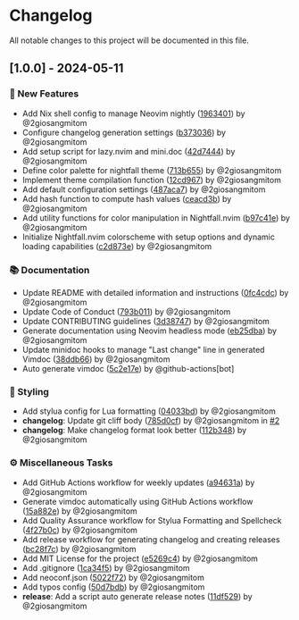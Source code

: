 # Changelog

All notable changes to this project will be documented in this file.

## [1.0.0] - 2024-05-11

### 🚀 New Features

- Add Nix shell config to manage Neovim nightly ([1963401](/commit/19634010f8b2250a3c8d9370c82f94a98679c7dd)) by @2giosangmitom
- Configure changelog generation settings ([b373036](/commit/b37303651099a37ef3419c7d2c5c6c458146e99d)) by @2giosangmitom
- Add setup script for lazy.nvim and mini.doc ([42d7444](/commit/42d74443eb365d0c624c40fc9e133a9cf376b7cc)) by @2giosangmitom
- Define color palette for nightfall theme ([713b655](/commit/713b6555ec60b80b72163a57b6ab24579465ab80)) by @2giosangmitom
- Implement theme compilation function ([12cd967](/commit/12cd9670b0b48f1777f1783eebaf2789aad27f89)) by @2giosangmitom
- Add default configuration settings ([487aca7](/commit/487aca722ec5cdec8e53210b1ac6e2434e45e8ef)) by @2giosangmitom
- Add hash function to compute hash values ([ceacd3b](/commit/ceacd3b5b98c3fa8cf3ee632c9a8da9cfd2053c0)) by @2giosangmitom
- Add utility functions for color manipulation in Nightfall.nvim ([b97c41e](/commit/b97c41e5f54cc5519b81a67438133e49c7df9a4d)) by @2giosangmitom
- Initialize Nightfall.nvim colorscheme with setup options and dynamic loading capabilities ([c2d873e](/commit/c2d873e4a847b78ad3c9aa15c92da45fcb40aa14)) by @2giosangmitom

### 📚 Documentation

- Update README with detailed information and instructions ([0fc4cdc](/commit/0fc4cdc40cf65d7f2199500faccbde40506d72ab)) by @2giosangmitom
- Update Code of Conduct ([793b011](/commit/793b011b5d7e39cb69af6863b90d8e8165428552)) by @2giosangmitom
- Update CONTRIBUTING guidelines ([3d38747](/commit/3d387474a5f91001aad546fd7fa7b210c8e1cefa)) by @2giosangmitom
- Generate documentation using Neovim headless mode ([eb25dba](/commit/eb25dbab90e182ee91a223d83b4809a5216925cb)) by @2giosangmitom
- Update minidoc hooks to manage "Last change" line in generated Vimdoc ([38ddb66](/commit/38ddb660f0b456c41ebb0e54cbabbe28e4d47b5f)) by @2giosangmitom
- Auto generate vimdoc ([5c2e17e](/commit/5c2e17edbd483db49e4b2de062f6469c774bf26b)) by @github-actions[bot]

### 🎨 Styling

- Add stylua config for Lua formatting ([04033bd](/commit/04033bda9dc3ff76457e1be50c0d2210338b7c98)) by @2giosangmitom
- **changelog**: Update git cliff body ([785d0cf](/commit/785d0cfe504cdad217a322359ba4a206f57fc3f2)) by @2giosangmitom in [#2](https://github.com/2giosangmitom/nightfall.nvim/pull/2)
- **changelog**: Make changelog format look better ([112b348](/commit/112b34851c017d90f6da1bdb9a7df1904bdf7e49)) by @2giosangmitom

### ⚙️ Miscellaneous Tasks

- Add GitHub Actions workflow for weekly updates ([a94631a](/commit/a94631aa24851ae84e4526b0ea59379a4d4cdf59)) by @2giosangmitom
- Generate vimdoc automatically using GitHub Actions workflow ([15a882e](/commit/15a882e8c45eec257ffc2753181d02d791165f38)) by @2giosangmitom
- Add Quality Assurance workflow for Stylua Formatting and Spellcheck ([4f27b0c](/commit/4f27b0ca59c14a7c9f766c35ac49ffd2c11ad2af)) by @2giosangmitom
- Add release workflow for generating changelog and creating releases ([bc28f7c](/commit/bc28f7c0c9474e07387feb4186be56a0a56bdd8e)) by @2giosangmitom
- Add MIT License for the project ([e5269c4](/commit/e5269c4c91c32ca1c8eab034344baa21380891ac)) by @2giosangmitom
- Add .gitignore ([1ca34f5](/commit/1ca34f5a49d223fdc5537d518773e5fe5672fac7)) by @2giosangmitom
- Add neoconf.json ([5022f72](/commit/5022f723804cfe1d5a58afa2893f7e547b842ccb)) by @2giosangmitom
- Add typos config ([50d7bdb](/commit/50d7bdbb1ff5e0bf79593fb6282216198bb8bf39)) by @2giosangmitom
- **release**: Add a script auto generate release notes ([11df529](/commit/11df5290b975d22bf7dfb533269461c17580bc2c)) by @2giosangmitom

